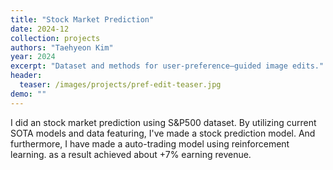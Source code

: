 ```yaml
---
title: "Stock Market Prediction"
date: 2024-12
collection: projects
authors: "Taehyeon Kim"
year: 2024
excerpt: "Dataset and methods for user-preference–guided image edits."
header:
  teaser: /images/projects/pref-edit-teaser.jpg
demo: ""
---
```

I did an stock market prediction using S&P500 dataset. By utilizing current SOTA models and data featuring, I've made a stock prediction model. And furthermore, I have made a auto-trading model using reinforcement learning. as a result achieved about +7% earning revenue. 